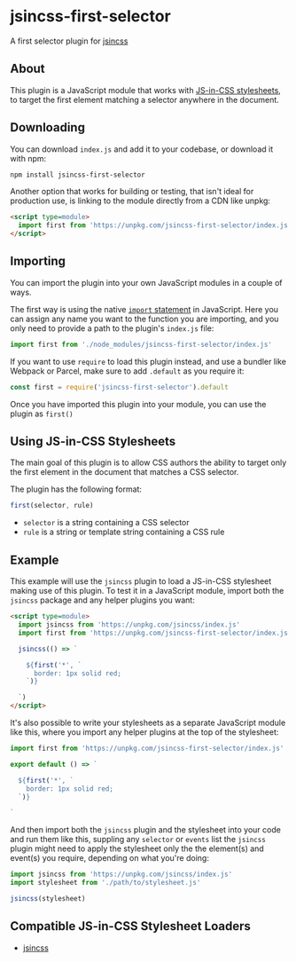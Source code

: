 # jsincss-first-selector

A first selector plugin for [jsincss](https://github.com/tomhodgins/jsincss)

## About

This plugin is a JavaScript module that works with [JS-in-CSS stylesheets](https://responsive.style/theory/what-is-a-jic-stylesheet.html), to target the first element matching a selector anywhere in the document.

## Downloading

You can download `index.js` and add it to your codebase, or download it with npm:

```bash
npm install jsincss-first-selector
```

Another option that works for building or testing, that isn't ideal for production use, is linking to the module directly from a CDN like unpkg:

```html
<script type=module>
  import first from 'https://unpkg.com/jsincss-first-selector/index.js'
</script>
```

## Importing

You can import the plugin into your own JavaScript modules in a couple of ways.

The first way is using the native [`import` statement](https://developer.mozilla.org/en-US/docs/Web/JavaScript/Reference/Statements/import) in JavaScript. Here you can assign any name you want to the function you are importing, and you only need to provide a path to the plugin's `index.js` file:

```js
import first from './node_modules/jsincss-first-selector/index.js'
```

If you want to use `require` to load this plugin instead, and use a bundler like Webpack or Parcel, make sure to add `.default` as you require it:

```js
const first = require('jsincss-first-selector').default
```

Once you have imported this plugin into your module, you can use the plugin as `first()`

## Using JS-in-CSS Stylesheets

The main goal of this plugin is to allow CSS authors the ability to target only the first element in the document that matches a CSS selector.

The plugin has the following format:

```js
first(selector, rule)
```

- `selector` is a string containing a CSS selector
- `rule` is a string or template string containing a CSS rule

## Example

This example will use the `jsincss` plugin to load a JS-in-CSS stylesheet making use of this plugin. To test it in a JavaScript module, import both the `jsincss` package and any helper plugins you want:

```html
<script type=module>
  import jsincss from 'https://unpkg.com/jsincss/index.js'
  import first from 'https://unpkg.com/jsincss-first-selector/index.js'

  jsincss(() => `

    ${first('*', `
      border: 1px solid red;
    `)}

  `)
</script>
```

It's also possible to write your stylesheets as a separate JavaScript module like this, where you import any helper plugins at the top of the stylesheet:

```js
import first from 'https://unpkg.com/jsincss-first-selector/index.js'

export default () => `

  ${first('*', `
    border: 1px solid red;
  `)}

`
```

And then import both the `jsincss` plugin and the stylesheet into your code and run them like this, suppling any `selector` or `events` list the `jsincss` plugin might need to apply the stylesheet only the the element(s) and event(s) you require, depending on what you're doing:

```js
import jsincss from 'https://unpkg.com/jsincss/index.js'
import stylesheet from './path/to/stylesheet.js'

jsincss(stylesheet)
```

## Compatible JS-in-CSS Stylesheet Loaders

- [jsincss](https://github.com/tomhodgins/jsincss)